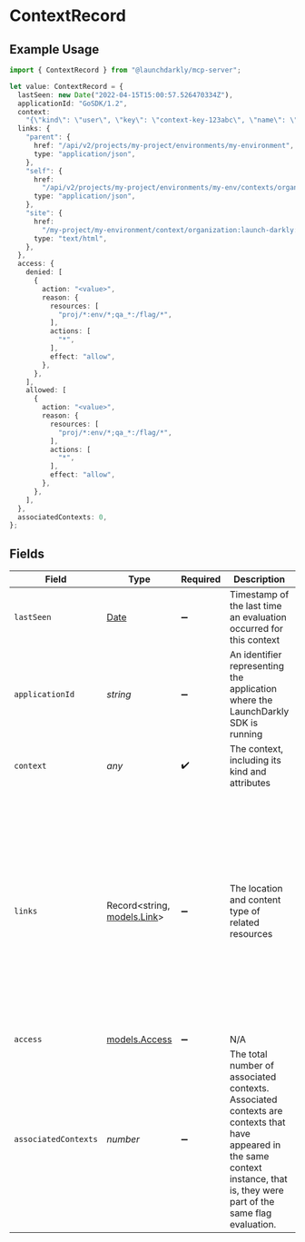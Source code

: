 # ContextRecord

## Example Usage

```typescript
import { ContextRecord } from "@launchdarkly/mcp-server";

let value: ContextRecord = {
  lastSeen: new Date("2022-04-15T15:00:57.526470334Z"),
  applicationId: "GoSDK/1.2",
  context:
    "{\"kind\": \"user\", \"key\": \"context-key-123abc\", \"name\": \"Sandy Smith\", \"email\": \"sandy@example.com\"}",
  links: {
    "parent": {
      href: "/api/v2/projects/my-project/environments/my-environment",
      type: "application/json",
    },
    "self": {
      href:
        "/api/v2/projects/my-project/environments/my-env/contexts/organization:launch-darkly:user:henry?filter=applicationId:\"GoSDK/1.2\"",
      type: "application/json",
    },
    "site": {
      href:
        "/my-project/my-environment/context/organization:launch-darkly:user:henry",
      type: "text/html",
    },
  },
  access: {
    denied: [
      {
        action: "<value>",
        reason: {
          resources: [
            "proj/*:env/*;qa_*:/flag/*",
          ],
          actions: [
            "*",
          ],
          effect: "allow",
        },
      },
    ],
    allowed: [
      {
        action: "<value>",
        reason: {
          resources: [
            "proj/*:env/*;qa_*:/flag/*",
          ],
          actions: [
            "*",
          ],
          effect: "allow",
        },
      },
    ],
  },
  associatedContexts: 0,
};
```

## Fields

| Field                                                                                                                                                                                                                                                                                                                                                                                                                     | Type                                                                                                                                                                                                                                                                                                                                                                                                                      | Required                                                                                                                                                                                                                                                                                                                                                                                                                  | Description                                                                                                                                                                                                                                                                                                                                                                                                               | Example                                                                                                                                                                                                                                                                                                                                                                                                                   |
| ------------------------------------------------------------------------------------------------------------------------------------------------------------------------------------------------------------------------------------------------------------------------------------------------------------------------------------------------------------------------------------------------------------------------- | ------------------------------------------------------------------------------------------------------------------------------------------------------------------------------------------------------------------------------------------------------------------------------------------------------------------------------------------------------------------------------------------------------------------------- | ------------------------------------------------------------------------------------------------------------------------------------------------------------------------------------------------------------------------------------------------------------------------------------------------------------------------------------------------------------------------------------------------------------------------- | ------------------------------------------------------------------------------------------------------------------------------------------------------------------------------------------------------------------------------------------------------------------------------------------------------------------------------------------------------------------------------------------------------------------------- | ------------------------------------------------------------------------------------------------------------------------------------------------------------------------------------------------------------------------------------------------------------------------------------------------------------------------------------------------------------------------------------------------------------------------- |
| `lastSeen`                                                                                                                                                                                                                                                                                                                                                                                                                | [Date](https://developer.mozilla.org/en-US/docs/Web/JavaScript/Reference/Global_Objects/Date)                                                                                                                                                                                                                                                                                                                             | :heavy_minus_sign:                                                                                                                                                                                                                                                                                                                                                                                                        | Timestamp of the last time an evaluation occurred for this context                                                                                                                                                                                                                                                                                                                                                        | 2022-04-15T15:00:57.526470334Z                                                                                                                                                                                                                                                                                                                                                                                            |
| `applicationId`                                                                                                                                                                                                                                                                                                                                                                                                           | *string*                                                                                                                                                                                                                                                                                                                                                                                                                  | :heavy_minus_sign:                                                                                                                                                                                                                                                                                                                                                                                                        | An identifier representing the application where the LaunchDarkly SDK is running                                                                                                                                                                                                                                                                                                                                          | GoSDK/1.2                                                                                                                                                                                                                                                                                                                                                                                                                 |
| `context`                                                                                                                                                                                                                                                                                                                                                                                                                 | *any*                                                                                                                                                                                                                                                                                                                                                                                                                     | :heavy_check_mark:                                                                                                                                                                                                                                                                                                                                                                                                        | The context, including its kind and attributes                                                                                                                                                                                                                                                                                                                                                                            | {"kind": "user", "key": "context-key-123abc", "name": "Sandy Smith", "email": "sandy@example.com"}                                                                                                                                                                                                                                                                                                                        |
| `links`                                                                                                                                                                                                                                                                                                                                                                                                                   | Record<string, [models.Link](../models/link.md)>                                                                                                                                                                                                                                                                                                                                                                          | :heavy_minus_sign:                                                                                                                                                                                                                                                                                                                                                                                                        | The location and content type of related resources                                                                                                                                                                                                                                                                                                                                                                        | {<br/>"parent": {<br/>"href": "/api/v2/projects/my-project/environments/my-environment",<br/>"type": "application/json"<br/>},<br/>"self": {<br/>"href": "/api/v2/projects/my-project/environments/my-env/contexts/organization:launch-darkly:user:henry?filter=applicationId:\"GoSDK/1.2\"",<br/>"type": "application/json"<br/>},<br/>"site": {<br/>"href": "/my-project/my-environment/context/organization:launch-darkly:user:henry",<br/>"type": "text/html"<br/>}<br/>} |
| `access`                                                                                                                                                                                                                                                                                                                                                                                                                  | [models.Access](../models/access.md)                                                                                                                                                                                                                                                                                                                                                                                      | :heavy_minus_sign:                                                                                                                                                                                                                                                                                                                                                                                                        | N/A                                                                                                                                                                                                                                                                                                                                                                                                                       |                                                                                                                                                                                                                                                                                                                                                                                                                           |
| `associatedContexts`                                                                                                                                                                                                                                                                                                                                                                                                      | *number*                                                                                                                                                                                                                                                                                                                                                                                                                  | :heavy_minus_sign:                                                                                                                                                                                                                                                                                                                                                                                                        | The total number of associated contexts. Associated contexts are contexts that have appeared in the same context instance, that is, they were part of the same flag evaluation.                                                                                                                                                                                                                                           | 0                                                                                                                                                                                                                                                                                                                                                                                                                         |